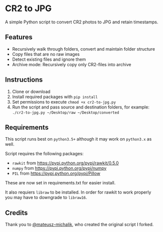 # CR2 to JPG
A simple Python script to convert CR2 photos to JPG and retain timestamps.

## Features

- Recursively walk through folders, convert and maintain folder structure
- Copy files that are no raw images
- Detect existing files and ignore them
- Archive mode: Recursively copy only CR2-files into archive

## Instructions

1. Clone or download
2. Install required packages with `pip install`
2. Set permissions to execute `chmod +x cr2-to-jpg.py`
3. Run the script and pass source and destination folders, for example: `./cr2-to-jpg.py ~/Desktop/raw ~/Desktop/converted`

## Requirements
This script runs best on `python3.5+` although it may work on `python3.x` as well.

Script requires the following packages:

- `rawkit` from https://pypi.python.org/pypi/rawkit/0.5.0
- `numpy` from https://pypi.python.org/pypi/numpy
- `PIL` from https://pypi.python.org/pypi/Pillow

These are now set in requirements.txt for easier install.

It also requiers `libraw` to be installed. In order for rawkit to work properly you may have to downgrade to `libraw16`.

## Credits

Thank you to [@mateusz-michalik](https://github.com/mateusz-michalik/), who created the original script I forked.
